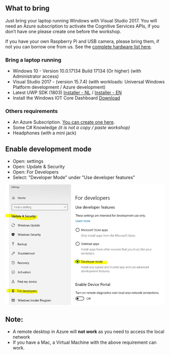 ## What to bring
Just bring your laptop running Windows with Visual Studio 2017. You will need an Azure subscription to activate the Cognitive Services APIs, if you don’t have one please create one before the workshop. 

If you have your own Raspberry Pi and USB camera, please bring them, if not you can borrow one from us. See the [complete hardware list here](hardware.md).

### Bring a laptop running
- Windows 10 - Version	10.0.17134 Build 17134 (Or higher) (with Administrator access)
- Visual Studio 2017 -  (version 15.7.4) (with workloads: Universal Windows Platform development / Azure development)
- Latest UWP SDK (1803) [Installer - NL](https://developer.microsoft.com/nl-nl/windows/downloads/windows-10-sdk) /
[Installer - EN](https://developer.microsoft.com/en-us/windows/downloads/windows-10-sdk)
- Install the Windows IOT Core Dashboard [Download](http://go.microsoft.com/fwlink/?LinkID=708576)

### Others requirements
 - An Azure Subscription. [You can create one here](https://azure.microsoft.com/en-us/free/).
 - Some C# Knowledge *(it is not a copy / paste workshop)*
 - Headphones (with a mini jack)
 
## Enable development mode 
 - Open: settings
 - Open: Update & Security
 - Open: For Developers
 - Select: "Developer Mode" under "Use developer features"
 
![](Assets/img_0001.jpg)

## Note:
 - A remote desktop in Azure will **not work** as you need to access the local network
 - If you have a Mac, a Virtual Machine with the above requirement can work.

